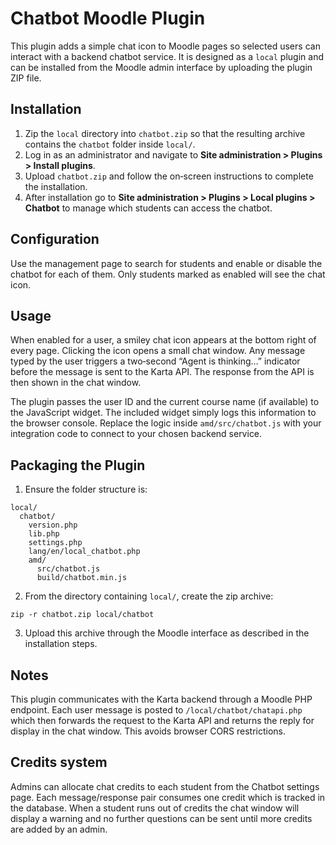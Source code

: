 # Chatbot Moodle Plugin

This plugin adds a simple chat icon to Moodle pages so selected users can interact with a backend chatbot service. It is designed as a `local` plugin and can be installed from the Moodle admin interface by uploading the plugin ZIP file.

## Installation

1. Zip the `local` directory into `chatbot.zip` so that the resulting archive contains the `chatbot` folder inside `local/`.
2. Log in as an administrator and navigate to **Site administration > Plugins > Install plugins**.
3. Upload `chatbot.zip` and follow the on‑screen instructions to complete the installation.
4. After installation go to **Site administration > Plugins > Local plugins > Chatbot** to manage which students can access the chatbot.

## Configuration

Use the management page to search for students and enable or disable the chatbot for each of them. Only students marked as enabled will see the chat icon.

## Usage

When enabled for a user, a smiley chat icon appears at the bottom right of every page. Clicking the icon opens a small chat window. Any message typed by the user triggers a two‑second “Agent is thinking…” indicator before the message is sent to the Karta API. The response from the API is then shown in the chat window.

The plugin passes the user ID and the current course name (if available) to the JavaScript widget. The included widget simply logs this information to the browser console. Replace the logic inside `amd/src/chatbot.js` with your integration code to connect to your chosen backend service.

## Packaging the Plugin

1. Ensure the folder structure is:

```
local/
  chatbot/
    version.php
    lib.php
    settings.php
    lang/en/local_chatbot.php
    amd/
      src/chatbot.js
      build/chatbot.min.js
```

2. From the directory containing `local/`, create the zip archive:

```
zip -r chatbot.zip local/chatbot
```

3. Upload this archive through the Moodle interface as described in the installation steps.

## Notes

This plugin communicates with the Karta backend through a Moodle PHP endpoint.
Each user message is posted to `/local/chatbot/chatapi.php` which then forwards
the request to the Karta API and returns the reply for display in the chat
window. This avoids browser CORS restrictions.

## Credits system

Admins can allocate chat credits to each student from the Chatbot settings page. Each message/response pair consumes one credit which is tracked in the database. When a student runs out of credits the chat window will display a warning and no further questions can be sent until more credits are added by an admin.
